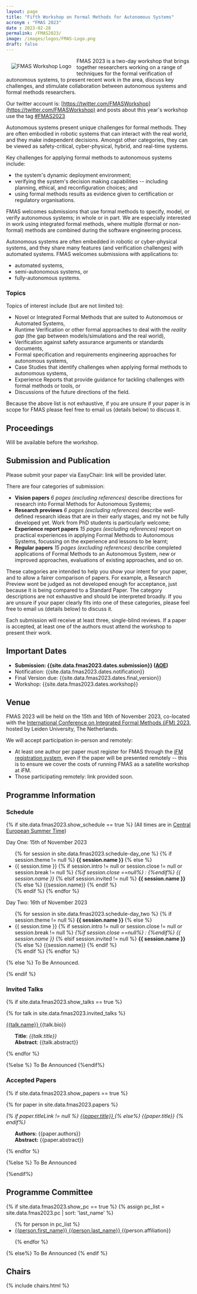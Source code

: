```yaml
---
layout: page
title: "Fifth Workshop on Formal Methods for Autonomous Systems"
acronym : "FMAS 2023"
date : 2023-02-28
permalink: /FMAS2023/
image: /images/logos/FMAS-Logo.png
draft: false
---
```


<img alt="FMAS Workshop Logo" style="float: left; margin: 1em" src="{{site.images}}logos/FMAS-Logo.png">


FMAS 2023 is a two-day workshop that brings together researchers working on a range of techniques for the formal verification of autonomous systems, to present recent work in the area, discuss key challenges, and stimulate collaboration between autonomous systems and formal methods researchers.

Our twitter account is: [https://twitter.com/FMASWorkshop](https://twitter.com/FMASWorkshop) and posts about this year's workshop use the tag [#FMAS2023](https://twitter.com/hashtag/FMAS2023?src=hashtag_click)

Autonomous systems present unique challenges for formal methods. They are often embodied in robotic systems that can interact with the real world, and they make independent decisions. Amongst other categories, they can be viewed as safety-critical, cyber-physical, hybrid, and real-time systems.

Key challenges for applying formal methods to autonomous systems include:
* the system's dynamic deployment environment;
* verifying the system's decision making capabilities -- including planning, ethical, and reconfiguration choices; and
* using formal methods results as evidence given to certification or regulatory organisations.

FMAS welcomes submissions that use formal methods to specify, model, or verify autonomous systems; in whole or in part. We are especially interested in work using integrated formal methods, where multiple (formal or non-formal) methods are combined during the software engineering process.

Autonomous systems are often embedded in robotic or cyber-physical systems, and they share many features (and verification challenges) with automated systems. FMAS welcomes submissions with applications to:
* automated systems,
* semi-autonomous systems, or
* fully-autonomous systems.

### Topics

Topics of interest include (but are not limited to):

* Novel or Integrated Formal Methods that are suited to Autonomous or Automated Systems,
* Runtime Verification or other formal approaches to deal with the _reality gap_ (the gap between models/simulations and the real world),
* Verification against safety assurance arguments or standards documents,
* Formal specification and requirements engineering approaches for autonomous systems,
* Case Studies that identify challenges when applying formal methods to autonomous systems,
* Experience Reports that provide guidance for tackling challenges with formal methods or tools, or
* Discussions of the future directions of the field.

Because the above list is not exhaustive, if you are unsure if your paper is in scope for FMAS  please feel free to email us (details below) to discuss it.

## Proceedings
Will be available before the workshop.

## Submission and Publication

Please submit your paper via EasyChair: link will be provided later.

There are four categories of submission:

* **Vision papers**  *6 pages (excluding references)* describe directions for research into Formal Methods for Autonomous Systems;
* **Research previews**  *6 pages (excluding references)* describe well-defined research ideas that are in their early stages, and my not be fully developed yet. Work from PhD students is particularly welcome;
* **Experience report papers** *15 pages (excluding references)* report on practical experiences in applying Formal Methods to Autonomous Systems, focussing on the experience and lessons to be learnt;
* **Regular papers** *15 pages (excluding references)* describe completed applications of Formal Methods to an Autonomous System, new or improved approaches, evaluations of existing approaches, and so on.

These categories are intended to help you show your intent for your paper, and to allow a fairer comparison of papers. For example, a Research Preview wont be judged as not developed enough for acceptance, just because it is being compared to a Standard Paper. The category descriptions are not exhaustive and should be interpreted broadly. If you are unsure if your paper clearly fits into one of these categories, please feel free to email us (details below) to discuss it.

Each submission will receive at least three, single-blind reviews. If a paper is accepted, at least one of the authors must attend the workshop to present their work. 
## Important Dates

* **Submission: {{site.data.fmas2023.dates.submission}} ([AOE](https://www.timeanddate.com/time/zones/aoe))**
* Notification: {{site.data.fmas2023.dates.notification}}
* Final Version due: {{site.data.fmas2023.dates.final_version}}
* Workshop: {{site.data.fmas2023.dates.workshop}}


## Venue

FMAS 2023 will be held on the 15th and 16th of November 2023, co-located with the [International Conference on Integrated Formal Methods (iFM) 2023](https://liacs.leidenuniv.nl/~bonsanguemm/ifm23/index.html), hosted by Leiden University, The Netherlands.

We will accept participation in-person and remotely:
* At least one author per paper must register for FMAS through the [iFM registration system](),
even if the paper will be presented remotely -- this is to ensure we cover the costs of running FMAS as a satellite workshop at iFM.
* Those participating remotely: link provided soon.


## Programme Information  

### Schedule

{% if site.data.fmas2023.show_schedule == true %}
(All times are in [Central European Summer Time](https://www.timeanddate.com/time/zones/cest))

Day One: 15th of November 2023
<ul>
{% for session in site.data.fmas2023.schedule-day_one %}
{% if session.theme != null %}
<b> {{ session.name }} </b>
{% else %}
  <li> {{ session.time }}
  {% if session.intro != null or session.close != null or session.break != null %}
  <i> {%if session.close ==null%} : {%endif%}  {{ session.name }} </i>
  {% elsif session.invited != null %}
  <b> {{ session.name }} </b>
  {% else %}
  {{session.name}}
  {% endif %}
  </li>
{% endif %}
{% endfor %}
</ul>

Day Two: 16th of November 2023
<ul>
{% for session in site.data.fmas2023.schedule-day_two %}
{% if session.theme != null %}
<b> {{ session.name }} </b>
{% else %}
  <li> {{ session.time }} 
  {% if session.intro != null or session.close != null or session.break != null %}
  <i> {%if session.close ==null%} : {%endif%}  {{ session.name }} </i>
  {% elsif session.invited != null %}
  <b> {{ session.name }} </b>
  {% else %}
  {{session.name}}
  {% endif %}
  </li>
{% endif %}
  {% endfor %}
  </ul>


{% else %}
To Be Announced.

{% endif %}




### Invited Talks

<style> .talk-title {font-style: italic; } </style>
<style> .talk-details{ list-style-type: none; } </style>

{% if site.data.fmas2023.show_talks == true %}

{% for talk in site.data.fmas2023.invited_talks %}
<article class="" markdown="1">

<a href="{{talk.link}}" rel="external">{{talk.name}} <span class="fas fa-external-link-alt"></span></a>
{{talk.bio}}
  <ul class="talk-details">
  <li> <b>Title</b>: <span class="talk-title"> {{talk.title}} </span> </li>
  <li> <b>Abstract</b>:  {{talk.abstract}} </li>
  </ul>
</article>
{% endfor %}

{%else %}
To Be Announced
{%endif%}

### Accepted Papers

<style> .paper-title {font-style: italic; } </style>
<style> .paper-details{ list-style-type: none; } </style>

{% if site.data.fmas2023.show_papers == true %}

{% for paper in site.data.fmas2023.papers %}
<article >
<span class="paper-title">
{% if paper.titleLink != null %}
  <a href="{{paper.titleLink}}" rel="external">{{paper.title}} <span class="fas fa-external-link-alt"></span></a>
{% else%}
 {{paper.title}}
{% endif%}
</span>
<ul class="paper-details">
<li> <b>Authors:</b> {{paper.authors}} </li>
<li> <b>Abstract:</b> {{paper.abstract}}
</li>
</ul>
</article>

{% endfor %}

{%else %}
To Be Announced

{%endif%}


## Programme Committee

{% if site.data.fmas2023.show_pc == true %}
{% assign pc_list = site.data.fmas2023.pc | sort: 'last_name'  %}
<ul>
{% for person in pc_list %}
<li><a href="{{person.link}}" rel="external"> {{person.first_name}} {{person.last_name}} <span class="fas fa-external-link-alt"></span></a> {{person.affiliation}} </li>

{% endfor %}
</ul>
{% else%}
To Be Announced
{% endif %}


## Chairs

  {% include chairs.html %}
